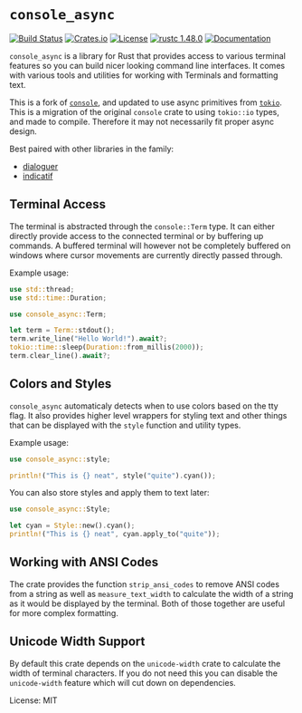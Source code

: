 # `console_async`

[![Build Status](https://github.com/azriel91/console_async/workflows/CI/badge.svg?branch=master)](https://github.com/azriel91/console_async/actions?query=workflow%3ACI)
[![Crates.io](https://img.shields.io/crates/d/console_async.svg)](https://crates.io/crates/console_async)
[![License](https://img.shields.io/github/license/azriel91/console_async)](https://github.com/azriel91/console_async/blob/master/LICENSE)
[![rustc 1.48.0](https://img.shields.io/badge/rust-1.48%2B-orange.svg)](https://img.shields.io/badge/rust-1.48%2B-orange.svg)
[![Documentation](https://docs.rs/console_async/badge.svg)](https://docs.rs/console_async)

`console_async` is a library for Rust that provides access to various terminal
features so you can build nicer looking command line interfaces.  It
comes with various tools and utilities for working with Terminals and
formatting text.

This is a fork of [`console`](https://github.com/console-rs/console), and updated to use async primitives from [`tokio`](https://github.com/tokio-rs/tokio). This is a migration of the original `console` crate to using `tokio::io` types, and made to compile. Therefore it may not necessarily fit proper async design.

Best paired with other libraries in the family:

* [dialoguer](https://docs.rs/dialoguer)
* [indicatif](https://docs.rs/indicatif)

## Terminal Access

The terminal is abstracted through the `console::Term` type.  It can
either directly provide access to the connected terminal or by buffering
up commands.  A buffered terminal will however not be completely buffered
on windows where cursor movements are currently directly passed through.

Example usage:

```rust
use std::thread;
use std::time::Duration;

use console_async::Term;

let term = Term::stdout();
term.write_line("Hello World!").await?;
tokio::time::sleep(Duration::from_millis(2000));
term.clear_line().await?;
```

## Colors and Styles

`console_async` automaticaly detects when to use colors based on the tty flag.  It also
provides higher level wrappers for styling text and other things that can be
displayed with the `style` function and utility types.

Example usage:

```rust
use console_async::style;

println!("This is {} neat", style("quite").cyan());
```

You can also store styles and apply them to text later:

```rust
use console_async::Style;

let cyan = Style::new().cyan();
println!("This is {} neat", cyan.apply_to("quite"));
```

## Working with ANSI Codes

The crate provides the function `strip_ansi_codes` to remove ANSI codes
from a string as well as `measure_text_width` to calculate the width of a
string as it would be displayed by the terminal.  Both of those together
are useful for more complex formatting.

## Unicode Width Support

By default this crate depends on the `unicode-width` crate to calculate
the width of terminal characters.  If you do not need this you can disable
the `unicode-width` feature which will cut down on dependencies.

License: MIT
